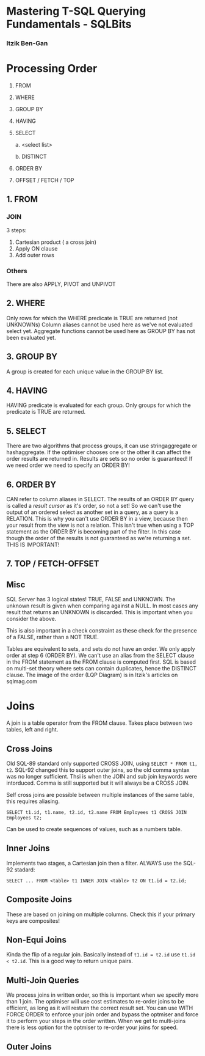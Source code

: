 # Mastering T-SQL Querying Fundamentals - SQLBits
### Itzik Ben-Gan

# Processing Order

1. FROM
2. WHERE
3. GROUP BY
4. HAVING
5. SELECT

    a. \<select list>

    b. DISTINCT
6. ORDER BY
7. OFFSET / FETCH / TOP

## 1. FROM
### JOIN
3 steps:
1. Cartesian product ( a cross join)
2. Apply ON clause
3. Add outer rows

### Others
There are also APPLY, PIVOT and UNPIVOT

## 2. WHERE
Only rows for which the WHERE predicate is TRUE are returned (not UNKNOWNs)
Column aliases cannot be used here as we've not evaluated select yet.
Aggregate functions cannot be used here as GROUP BY has not been evaluated yet.

## 3. GROUP BY
A group is created for each unique value in the GROUP BY list.

## 4. HAVING
HAVING predicate is evaluated for each group. Only groups for which the predicate is TRUE are returned.

## 5. SELECT
There are two algorithms that process groups, it can use stringaggregate or hashaggregate. If the optimiser chooses one or the other it can affect the order results are returned in.
Results are sets so no order is guaranteed! If we need order we need to specify an ORDER BY!

## 6. ORDER BY
CAN refer to column aliases in SELECT.
The results of an ORDER BY query is called a *result cursor* as it's order, so not a set! So we can't use the output of an ordered select as another set in a query, as a query is a RELATION.
This is why you can't use ORDER BY in a view, because then your result from the view is not a relation. This isn't true when using a TOP statement as the ORDER BY is becoming part of the filter. In this case though the order of the results is not guaranteed as we're returning a set. THIS IS IMPORTANT!

## 7. TOP / FETCH-OFFSET

## Misc
SQL Server has 3 logical states! TRUE, FALSE and UNKNOWN.
The unknown result is given when comparing against a NULL.
In most cases any result that returns an UNKNOWN is discarded. This is important when you consider the above.

This is also important in a check constraint as these check for the presence of a FALSE, rather than a NOT TRUE.

Tables are equivalent to sets, and sets do not have an order. We only apply order at step 6 (ORDER BY).
We can't use an alias from the SELECT clause in the FROM statement as the FROM clause is computed first.
SQL is based on multi-set theory where sets can contain duplicates, hence the DISTINCT clause.
The image of the order (LQP Diagram) is in Itzik's articles on sqlmag.com

# Joins
A  join is a table operator from the FROM clause. Takes place between two tables, left and right.

## Cross Joins
Old SQL-89 standard only supported CROSS JOIN, using `SELECT * FROM t1, t2`.
SQL-92 changed this to support outer joins, so the old comma syntax was no longer sufficient. Thsi is when the JOIN and sub join keywords were intorduced. Comma is still supported but it will always be a CROSS JOIN.

Self cross joins are possible between multiple instances of the same table, this requires aliasing.

`SELECT t1.id, t1.name,
        t2.id, t2.name
FROM Employees t1
    CROSS JOIN Employees t2;`

Can be used to create sequences of values, such as a numbers table.

## Inner Joins
Implements two stages, a Cartesian join then a filter.
ALWAYS use the SQL-92 stadard:

`SELECT ...
FROM <table> t1
    INNER JOIN <table> t2
    ON t1.id = t2.id;`

## Composite Joins
These are based on joining on multiple columns. Check this if your primary keys are composites!

## Non-Equi Joins
Kinda the flip of a regular join. Basically instead of `t1.id = t2.id` use `t1.id < t2.id`.
This is a good way to return unique pairs.

## Multi-Join Queries
We process joins in written order, so this is important when we specify more than 1 join.
The optimiser will use cost estimates to re-order joins to be efficient, as long as it will resturn the correct result set. You can use WITH FORCE ORDER to enforce your join order and bypass the optmiser and force it to perform your steps in the order written.
When we get to multi-joins there is less option for the optmiser to re-order your joins for speed.

## Outer Joins
